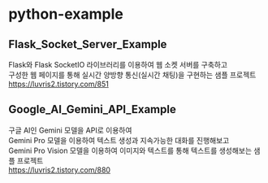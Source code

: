 # python-example

## Flask_Socket_Server_Example
Flask와 Flask SocketIO 라이브러리를 이용하여 웹 소켓 서버를 구축하고  
구성한 웹 페이지를 통해 실시간 양방향 통신(실시간 채팅)을 구현하는 샘플 프로젝트  
https://luvris2.tistory.com/851  

## Google_AI_Gemini_API_Example  
구글 AI인 Gemini 모델을 API로 이용하여  
Gemini Pro 모델을 이용하여 텍스트 생성과 지속가능한 대화를 진행해보고  
Gemini Pro Vision 모델을 이용하여 이미지와 텍스트를 통해 텍스트를 생성해보는 샘플 프로젝트  
https://luvris2.tistory.com/880  
